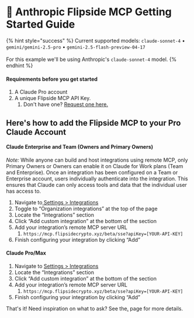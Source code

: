 # 🤖 Anthropic Flipside MCP Getting Started Guide

{% hint style="success" %}
Current supported models:  `claude-sonnet-4` • `gemini/gemini-2.5-pro` • `gemini-2.5-flash-preview-04-17` \
\
For this example we'll be using Anthropic's `claude-sonnet-4` model.&#x20;
{% endhint %}

#### Requirements before you get started

1. A Claude Pro account
2. A unique Flipside MCP API Key.
   1. Don't have one? [Request one here.](https://flipsidecrypto.xyz/fc/flipside-mcp-interest)

## Here's how to add the Flipside MCP to your Pro Claude Account

#### **Claude Enterprise and Team (Owners and Primary Owners)**

_Note:_ While anyone can build and host integrations using remote MCP, only Primary Owners or Owners can enable it on Claude for Work plans (Team and Enterprise). Once an integration has been configured on a Team or Enterprise account, users individually authenticate into the integration. This ensures that Claude can only access tools and data that the individual user has access to.

1. Navigate to[ Settings > Integrations](https://claude.ai/settings/integrations)
2. Toggle to “Organization integrations” at the top of the page
3. Locate the “Integrations” section
4. Click “Add custom integration” at the bottom of the section
5. Add your integration’s remote MCP server URL
   1. &#x20;`https://mcp.flipsidecrypto.xyz/beta/sse?apiKey=[YOUR-API-KEY]`
6. Finish configuring your integration by clicking “Add”

#### **Claude Pro/Max**

1. Navigate to [Settings > Integrations](https://claude.ai/settings/integrations)
2. Locate the “Integrations” section
3. Click “Add custom integration” at the bottom of the section
4. Add your integration’s remote MCP server URL
   1. &#x20;`https://mcp.flipsidecrypto.xyz/beta/sse?apiKey=[YOUR-API-KEY]`
5. Finish configuring your integration by clicking “Add”

That's it! Need inspiration on what to ask? See the[.](./ "mention") page for more details.
